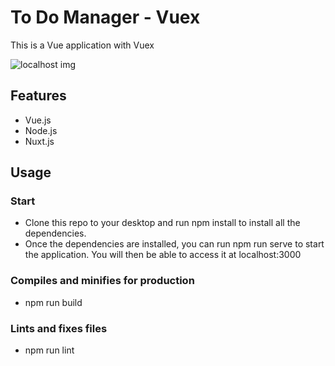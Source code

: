 # To Do Manager - Vuex
This is a Vue application with Vuex 


![localhost img](https://github.com/LimaCarol/DadJokes-Vuex/master/assets/localhost.png)

## Features
- Vue.js
- Node.js
- Nuxt.js

## Usage 

### Start
- Clone this repo to your desktop and run npm install to install all the dependencies.
- Once the dependencies are installed, you can run npm run serve to start the application. You will then be able to access it at localhost:3000

### Compiles and minifies for production
- npm run build

### Lints and fixes files
- npm run lint
